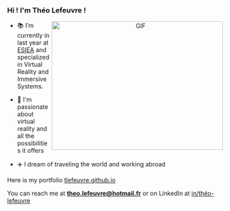 ### Hi ! I'm Théo Lefeuvre ! 

<a target="_blank" align="center">
  <img align="right" top="500" height="300" width="400" alt="GIF" src="https://media.giphy.com/media/BFYqjGAbpD9ObnCjex/giphy.gif">
</a>

- 📚 I’m currently in last year at <a href="https://www.esiea.fr/en/" target="blank">ESIEA</a> and specialized in Virtual Reality and Immersive Systems.

- 🔭 I'm passionate about virtual reality and all the possibilities it offers 

- ✈️ I dream of traveling the world and working abroad

Here is my portfolio <a href="tlefeuvre.github.io" target="blank">tlefeuvre.github.io</a>

You can reach me at **theo.lefeuvre@hotmail.fr** or on LinkedIn at <a href="linkedin.com/in/théo-lefeuvre" target="blank">in/théo-lefeuvre</a>
<!--
**tlefeuvre/tlefeuvre** is a ✨ _special_ ✨ repository because its `README.md` (this file) appears on your GitHub profile.

Here are some ideas to get you started:

- 🔭 I’m currently working on ...
- 🌱 I’m currently learning ...
- 👯 I’m looking to collaborate on ...
- 🤔 I’m looking for help with ...
- 💬 Ask me about ...
- 📫 How to reach me: ...
- 😄 Pronouns: ...
- ⚡ Fun fact: ...
-->
